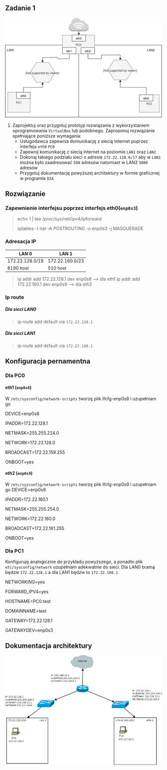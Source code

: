 Zadanie 1
---------

![zadanie 1](zadanie-1.svg)

1. Zaprojektuj oraz przygotuj prototyp rozwiązania z wykorzystaniem oprogramowania ``VirtualBox`` lub podobnego. 
Zaproponuj rozwiązanie spełniające poniższe wymagania:
   * Usługodawca zapewnia domunikację z siecią internet poprzez interfejs ``eth0`` ``PC0``
   * Zapewnij komunikację z siecią internet na poziomie ``LAN1`` oraz ``LAN2``
   * Dokonaj takiego podziału sieci o adresie ``172.22.128.0/17`` aby w ``LAN1`` można było zaadresować ``500`` adresów natomiast w LAN2 ``5000`` adresów    
   * Przygotuj dokumentację powyższej architektury w formie graficznej w programie ``DIA``


Rozwiązanie  
-----------

### Zapewnienie interfejsu poprzez interfejs eth0(``enp0s3``)


> echo 1 | tee /proc/sys/net/ipv4/ipforward
>
>iptables -t nat -A POSTROUTING -o enp0s3 -j MASQUERADE


### Adresacja IP

|     LAN 0      |      LAN 1     |
|----------------|----------------|          
|172.22.128.0/19 |172.22.160.0/23 |
|    8190 host   |     510 host   |


>ip addr add 172.22.128.1 dev enp0s8 --> dla eth1
>ip addr add 172.22.160.1 dev enp0s9 --> dla eth2

### Ip route

##### Dla sieci LAN0
>ip route add default via ``172.22.128.1``

##### Dla sieci LAN1
>ip route add default via ``172.22.160.1``


Konfiguracja pernamentna
------------------------

### Dla PC0

#### eth1 (``enp0s8``)
W ``/etc/sysconfig/network-scripts`` tworzę plik ifcfg-enp0s8 i uzupełniam go
  
  DEVICE=enp0s8
  
  IPADDR=172.22.128.1
  
  NETMASK=255.255.224.0
  
  NETWORK=172.22.128.0
  
  BROADCAST=172.22.159.255
  
  ONBOOT=yes
 
#### eth2 (``enp0s9``)
W ``/etc/sysconfig/network-scripts`` tworzę plik ifcfg-enp0s9 i uzupełniam go
  DEVICE=enp0s9
  
  IPADDR=172.22.160.1
  
  NETMASK=255.255.254.0
  
  NETWORK=172.22.160.0
  
  BROADCAST=172.22.161.255
  
  ONBOOT=yes
  
### Dla PC1 
Konfiguruję analogicznie do przykładu powyższego, a ponadto plik ``etc/sysconfig/network`` uzupełniam adekwatnie do sieci. Dla LAN0 bramą będzie ``172.22.128.1`` a dla LAN1 będzie to ``172.22.160.1``

  NETWORKING=yes
  
  FORWARD_IPV4=yes
  
  HOSTNAME=PC0.test
  
  DOMAINNAME=test
  
  GATEWAY=172.22.128.1
  
  GATEWAYDEV=enp0s3


Dokumentacja architektury
-------------------------

![Dokumentacja](zad8.png)
